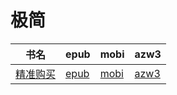 # 极简

| 书名 | epub | mobi | azw3 |
| --- | --- | --- | --- |
| [精准购买](http://ct.dalanmei.com/f/31084289-572116365-f4e87a) | [epub](http://ct.dalanmei.com/f/31084289-572116365-f4e87a) | [mobi](http://ct.dalanmei.com/f/31084289-571671504-ca9f20) | [azw3](http://ct.dalanmei.com/f/31084289-572174968-12f845) |
